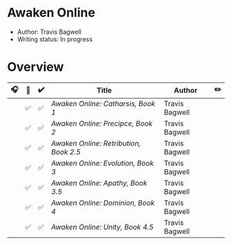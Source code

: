 # Awaken Online

- Author: Travis Bagwell
- Writing status: In progress

# Overview

| 🎧 | 📱 | ✔️ | Title | Author | ✏️ |
| - | - | - | - | - | - |
| | ✅ | ✅ | _Awaken Online: Catharsis, Book 1_ | Travis Bagwell | |
| | ✅ | ✅ | _Awaken Online: Precipce, Book 2_ | Travis Bagwell | |
| | ✅ | ✅ | _Awaken Online: Retribution, Book 2.5_ | Travis Bagwell | |
| | ✅ | ✅ | _Awaken Online: Evolution, Book 3_ | Travis Bagwell | |
| | ✅ | ✅ | _Awaken Online: Apathy, Book 3.5_ | Travis Bagwell | |
| | ✅ | ✅ | _Awaken Online: Dominion, Book 4_ | Travis Bagwell | |
| | ✅ | ✅ | _Awaken Online: Unity, Book 4.5_ | Travis Bagwell | |
